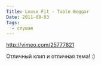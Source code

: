 ```yaml
---
Title: Loose Fit - Table Beggar
Date: 2011-08-03
Tags:
  - слушаю
---
```


http://vimeo.com/25777821

Отличный клип и отличная тема! :)